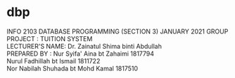 # dbp
INFO 2103  DATABASE PROGRAMMING (SECTION 3)
JANUARY 2021
GROUP PROJECT  :  TUITION SYSTEM     
LECTURER'S NAME: Dr. Zainatul Shima binti Abdullah  
PREPARED BY    :  		Nur Syifa' Aina bt Zahaimi                 1817794 		
                      Nurul Fadhillah bt Ismail                  1811722 		
                      Nor Nabilah Shuhada bt Mohd Kamal          1817510
